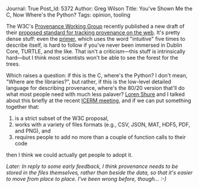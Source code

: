 Journal: True
Post_Id: 5372
Author: Greg Wilson
Title: You've Shown Me the C, Now Where's the Python?
Tags: opinion, tooling

<p>The W3C's <a href="http://www.w3.org/2011/prov/wiki/Main_Page">Provenance Working Group</a> recently published a new draft of their <a href="http://www.w3.org/blog/SW/2012/12/12/a-major-release-of-prov/">proposed standard for tracking provenance on the web</a>.  It's pretty dense stuff: even the <a href="http://www.w3.org/TR/2012/WD-prov-primer-20121211/">primer</a>, which uses the word "intuitive" five times to describe itself, is hard to follow if you've never been immersed in Dublin Core, TURTLE, and the like.  That isn't a criticism&mdash;this stuff is intrinsically hard&mdash;but I think most scientists won't be able to see the forest for the trees.</p>
<p>Which raises a question: if this is the C, where's the Python?  I don't mean, "Where are the libraries?", but rather, if this is the low-level detailed language for describing provenance, where's the 80/20 version that'll do what most people need with much less palaver?  <a href="http://blogs.mathworks.com/loren/">Loren Shure</a> and I talked about this briefly at the recent <a href="http://icerm.brown.edu/tw12-5-rcem">ICERM meeting</a>, and if we can put something together that:</p>
<ol>
  <li>is a strict subset of the W3C proposal,</li>
  <li>works with a variety of files formats (e.g., CSV, JSON, MAT, HDF5, PDF, and PNG), and</li>
  <li>requires people to add no more than a couple of function calls to their code</li>
</ol>
<p>then I think we could actually get people to adopt it.</p>
<p><em>Later: In reply to some early feedback, I think provenance needs to be stored in the files themselves, rather than beside the data, so that it's easier to move from place to place.  I've been wrong before, though... :-)</em></p>
